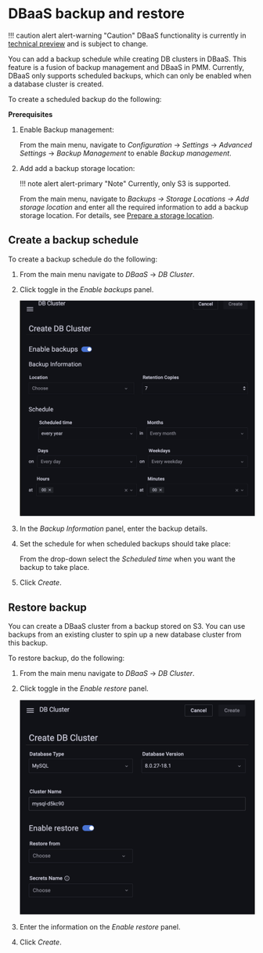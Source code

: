 # DBaaS backup and restore

!!! caution alert alert-warning "Caution"
    DBaaS functionality is currently in [technical preview](../details/glossary.md#technical-preview) and is subject to change.

You can add a backup schedule while creating DB clusters in DBaaS. This feature is a fusion of backup management and DBaaS in PMM. Currently, DBaaS only supports scheduled backups, which can only be enabled when a database cluster is created.

To create a scheduled backup do the following:

**Prerequisites**

1. Enable Backup management: 

    From the main menu, navigate to <i class="uil uil-cog"></i> *Configuration* → <i class="uil uil-setting"></i> *Settings* → *Advanced Settings* → *Backup  Management* to enable *Backup management*.

2. Add add a backup storage location:

    !!! note alert alert-primary "Note"
        Currently, only S3 is supported.

    From the main menu, navigate to *Backups → Storage Locations → Add storage location* and enter all the required information to add a backup storage location. For details, see [Prepare a storage location](../get-started/backup/prepare_storage_location.md).

  
## Create a backup schedule

To create a backup schedule do the following:

1. From the main menu navigate to <i class="uil uil-database"></i> *DBaaS* → *DB Cluster*.

2. Click <i class="uil uil-toggle-off"></i> toggle in the *Enable backups* panel.

    ![!](../_images/PMM_DBaaS_Backup.png)

3. In the *Backup Information* panel, enter the backup details.

4. Set the schedule for when scheduled backups should take place:

    From the drop-down select the *Scheduled time* when you want the backup to take place.

5. Click *Create*.


## Restore backup

You can create a DBaaS cluster from a backup stored on S3. You can use backups from an existing cluster to spin up a new database cluster from this backup. 

To restore backup, do the following:

1. From the main menu navigate to <i class="uil uil-database"></i> *DBaaS* → *DB Cluster*.

2. Click <i class="uil uil-toggle-off"></i> toggle in the *Enable restore* panel.

    ![!](../_images/PMM_DBaaS_restore.png)

3. Enter the information on the *Enable restore* panel.

4. Click *Create*.













